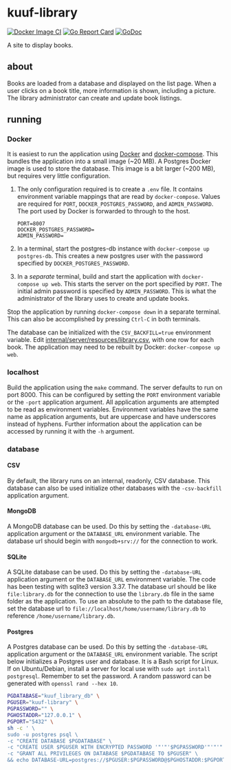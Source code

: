# kuuf-library


[![Docker Image CI](https://github.com/jacobpatterson1549/kuuf-library/actions/workflows/docker-image.yml/badge.svg)](https://github.com/jacobpatterson1549/kuuf-library/actions/workflows/docker-image.yml)
[![Go Report Card](https://goreportcard.com/badge/github.com/jacobpatterson1549/kuuf-library)](https://goreportcard.com/report/github.com/jacobpatterson1549/kuuf-library)
[![GoDoc](https://godoc.org/github.com/jacobpatterson1549/kuuf-library?status.svg)](https://godoc.org/github.com/jacobpatterson1549/kuuf-library)

A site to display books.

## about

Books are loaded from a database and displayed on the list page.
When a user clicks on a book title, more information is shown, including a picture.
The library administrator can create and update book listings.

## running

### Docker

It is easiest to run the application using [Docker](https://github.com/docker/docker) and [docker-compose](https://github.com/docker/compose).
This bundles the application into a small image (~20 MB).
A Postgres Docker image is used to store the database.
This image is a bit larger (~200 MB), but requires very little configuration.

1. The only configuration required is to create a `.env` file.
It contains environment variable mappings that are read by `docker-compose`.
Values are required for `PORT`, `DOCKER_POSTGRES_PASSWORD`, and `ADMIN_PASSWORD`.
The port used by Docker is forwarded to through to the host.
    ```
    PORT=8007
    DOCKER_POSTGRES_PASSWORD=
    ADMIN_PASSWORD=
    ```

1. In a terminal, start the postgres-db instance with `docker-compose up postgres-db`.
This creates a new postgres user with the password specified by `DOCKER_POSTGRES_PASSWORD`.

1. In a *separate* terminal, build and start the application with `docker-compose up web`.
This starts the server on the port specified by `PORT`.
The initial admin password is specified by `ADMIN_PASSWORD`.
This is what the administrator of the library uses to create and update books.

Stop the application by running `docker-compose down` in a separate terminal.
This can also be accomplished by pressing `Ctrl-C` in both terminals.

The database can be initialized with the `CSV_BACKFILL=true` environment variable.
Edit [internal/server/resources/library.csv](internal/server/resources/library.csv), with one row for each book.
The application may need to be rebuilt by Docker: `docker-compose up web`.

### localhost

Build the application using the `make` command.
The server defaults to run on port 8000.
This can be configured by setting the `PORT` environment variable or the `-port` application argument.
All application arguments are attempted to be read as environment variables.
Environment variables have the same name as application arguments, but are uppercase and have underscores instead of hyphens.
Further information about the application can be accessed by running it with the `-h` argument.

### database

#### CSV

By default, the library runs on an internal, readonly, CSV database.
This database can also be used initialize other databases with the `-csv-backfill` application argument.

#### MongoDB

A MongoDB database can be used.
Do this by setting the `-database-URL` application argument or the `DATABASE_URL` environment variable.
The database url should begin with `mongodb+srv://` for the connection to work.

#### SQLite

A SQLite database can be used.
Do this by setting the `-database-URL` application argument or the `DATABASE_URL` environment variable.
The code has been testing with sqlite3 version 3.37.
The database url should be like `file:library.db` for the connection to use the `library.db` file in the same folder as the application.
To use an absolute to the path to the database file, set the database url to `file://localhost/home/username/library.db` to reference `/home/username/library.db`.

#### Postgres

A Postgres database can be used.
Do this by setting the `-database-URL` application argument or the `DATABASE_URL` environment variable.
The script below initializes a Postgres user and database.
It is a Bash script for Linux.
If on Ubuntu/Debian, install a server for local use with `sudo apt install postgresql`.
Remember to set the password.
A random password can be generated with `openssl rand --hex 10`.

```bash
PGDATABASE="kuuf_library_db" \
PGUSER="kuuf-library" \
PGPASSWORD="" \
PGHOSTADDR="127.0.0.1" \
PGPORT="5432" \
sh -c ' \
sudo -u postgres psql \
-c "CREATE DATABASE $PGDATABASE" \
-c "CREATE USER $PGUSER WITH ENCRYPTED PASSWORD '"'"'$PGPASSWORD'"'"'" \
-c "GRANT ALL PRIVILEGES ON DATABASE $PGDATABASE TO $PGUSER" \
&& echo DATABASE-URL=postgres://$PGUSER:$PGPASSWORD@$PGHOSTADDR:$PGPORT/$PGDATABASE'```
